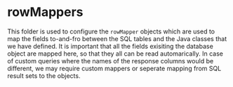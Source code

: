 # rowMappers

This folder is used to configure the `rowMapper` objects which are used to map the fields to-and-fro between the SQL tables and the Java classes that we have defined.
It is important that all the fields exisiting the database object are mapped here, so that they all can be read automarically. In case of custom queries where the names of the response columns would be different, we may require custom mappers or seperate mapping from SQL result sets to the objects.
